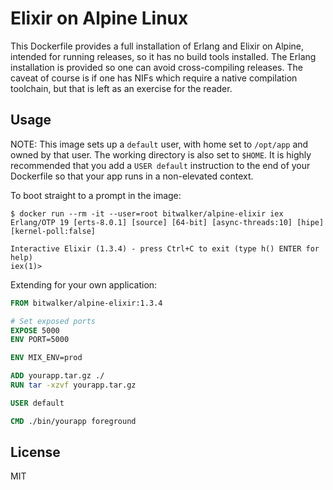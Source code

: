 # Elixir on Alpine Linux

This Dockerfile provides a full installation of Erlang and Elixir on Alpine, intended for running releases,
so it has no build tools installed. The Erlang installation is provided so one can avoid cross-compiling
releases. The caveat of course is if one has NIFs which require a native compilation toolchain, but that is
left as an exercise for the reader.

## Usage

NOTE: This image sets up a `default` user, with home set to `/opt/app` and owned by that user. The working directory
is also set to `$HOME`. It is highly recommended that you add a `USER default` instruction to the end of your 
Dockerfile so that your app runs in a non-elevated context.

To boot straight to a prompt in the image:

```
$ docker run --rm -it --user=root bitwalker/alpine-elixir iex
Erlang/OTP 19 [erts-8.0.1] [source] [64-bit] [async-threads:10] [hipe] [kernel-poll:false]

Interactive Elixir (1.3.4) - press Ctrl+C to exit (type h() ENTER for help)
iex(1)>
```

Extending for your own application:

```dockerfile
FROM bitwalker/alpine-elixir:1.3.4

# Set exposed ports
EXPOSE 5000
ENV PORT=5000

ENV MIX_ENV=prod

ADD yourapp.tar.gz ./
RUN tar -xzvf yourapp.tar.gz

USER default

CMD ./bin/yourapp foreground
```

## License

MIT
